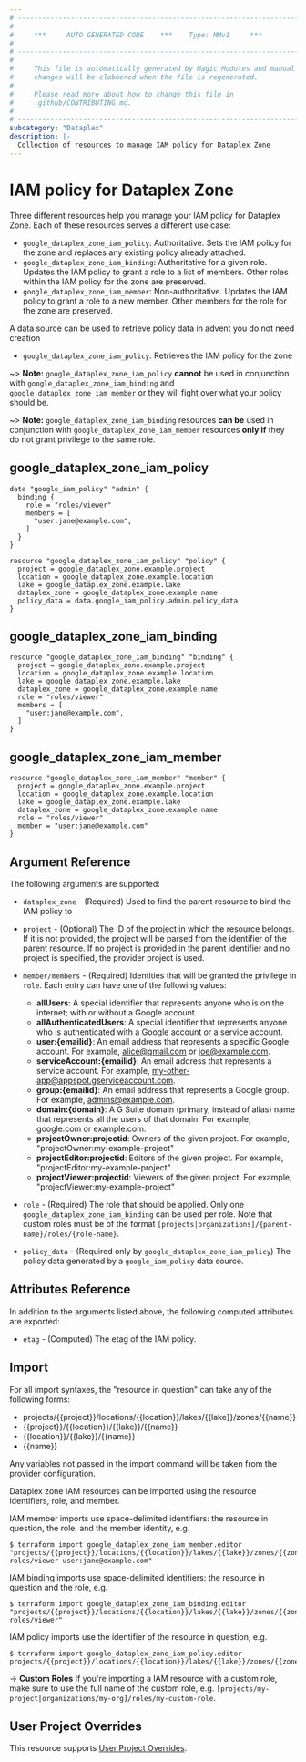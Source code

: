 ```yaml
---
# ----------------------------------------------------------------------------
#
#     ***     AUTO GENERATED CODE    ***    Type: MMv1     ***
#
# ----------------------------------------------------------------------------
#
#     This file is automatically generated by Magic Modules and manual
#     changes will be clobbered when the file is regenerated.
#
#     Please read more about how to change this file in
#     .github/CONTRIBUTING.md.
#
# ----------------------------------------------------------------------------
subcategory: "Dataplex"
description: |-
  Collection of resources to manage IAM policy for Dataplex Zone
---
```


# IAM policy for Dataplex Zone
Three different resources help you manage your IAM policy for Dataplex Zone. Each of these resources serves a different use case:

* `google_dataplex_zone_iam_policy`: Authoritative. Sets the IAM policy for the zone and replaces any existing policy already attached.
* `google_dataplex_zone_iam_binding`: Authoritative for a given role. Updates the IAM policy to grant a role to a list of members. Other roles within the IAM policy for the zone are preserved.
* `google_dataplex_zone_iam_member`: Non-authoritative. Updates the IAM policy to grant a role to a new member. Other members for the role for the zone are preserved.

A data source can be used to retrieve policy data in advent you do not need creation

* `google_dataplex_zone_iam_policy`: Retrieves the IAM policy for the zone

~> **Note:** `google_dataplex_zone_iam_policy` **cannot** be used in conjunction with `google_dataplex_zone_iam_binding` and `google_dataplex_zone_iam_member` or they will fight over what your policy should be.

~> **Note:** `google_dataplex_zone_iam_binding` resources **can be** used in conjunction with `google_dataplex_zone_iam_member` resources **only if** they do not grant privilege to the same role.



## google_dataplex_zone_iam_policy

```hcl
data "google_iam_policy" "admin" {
  binding {
    role = "roles/viewer"
    members = [
      "user:jane@example.com",
    ]
  }
}

resource "google_dataplex_zone_iam_policy" "policy" {
  project = google_dataplex_zone.example.project
  location = google_dataplex_zone.example.location
  lake = google_dataplex_zone.example.lake
  dataplex_zone = google_dataplex_zone.example.name
  policy_data = data.google_iam_policy.admin.policy_data
}
```

## google_dataplex_zone_iam_binding

```hcl
resource "google_dataplex_zone_iam_binding" "binding" {
  project = google_dataplex_zone.example.project
  location = google_dataplex_zone.example.location
  lake = google_dataplex_zone.example.lake
  dataplex_zone = google_dataplex_zone.example.name
  role = "roles/viewer"
  members = [
    "user:jane@example.com",
  ]
}
```

## google_dataplex_zone_iam_member

```hcl
resource "google_dataplex_zone_iam_member" "member" {
  project = google_dataplex_zone.example.project
  location = google_dataplex_zone.example.location
  lake = google_dataplex_zone.example.lake
  dataplex_zone = google_dataplex_zone.example.name
  role = "roles/viewer"
  member = "user:jane@example.com"
}
```


## Argument Reference

The following arguments are supported:

* `dataplex_zone` - (Required) Used to find the parent resource to bind the IAM policy to

* `project` - (Optional) The ID of the project in which the resource belongs.
    If it is not provided, the project will be parsed from the identifier of the parent resource. If no project is provided in the parent identifier and no project is specified, the provider project is used.

* `member/members` - (Required) Identities that will be granted the privilege in `role`.
  Each entry can have one of the following values:
  * **allUsers**: A special identifier that represents anyone who is on the internet; with or without a Google account.
  * **allAuthenticatedUsers**: A special identifier that represents anyone who is authenticated with a Google account or a service account.
  * **user:{emailid}**: An email address that represents a specific Google account. For example, alice@gmail.com or joe@example.com.
  * **serviceAccount:{emailid}**: An email address that represents a service account. For example, my-other-app@appspot.gserviceaccount.com.
  * **group:{emailid}**: An email address that represents a Google group. For example, admins@example.com.
  * **domain:{domain}**: A G Suite domain (primary, instead of alias) name that represents all the users of that domain. For example, google.com or example.com.
  * **projectOwner:projectid**: Owners of the given project. For example, "projectOwner:my-example-project"
  * **projectEditor:projectid**: Editors of the given project. For example, "projectEditor:my-example-project"
  * **projectViewer:projectid**: Viewers of the given project. For example, "projectViewer:my-example-project"

* `role` - (Required) The role that should be applied. Only one
    `google_dataplex_zone_iam_binding` can be used per role. Note that custom roles must be of the format
    `[projects|organizations]/{parent-name}/roles/{role-name}`.

* `policy_data` - (Required only by `google_dataplex_zone_iam_policy`) The policy data generated by
  a `google_iam_policy` data source.

## Attributes Reference

In addition to the arguments listed above, the following computed attributes are
exported:

* `etag` - (Computed) The etag of the IAM policy.

## Import

For all import syntaxes, the "resource in question" can take any of the following forms:

* projects/{{project}}/locations/{{location}}/lakes/{{lake}}/zones/{{name}}
* {{project}}/{{location}}/{{lake}}/{{name}}
* {{location}}/{{lake}}/{{name}}
* {{name}}

Any variables not passed in the import command will be taken from the provider configuration.

Dataplex zone IAM resources can be imported using the resource identifiers, role, and member.

IAM member imports use space-delimited identifiers: the resource in question, the role, and the member identity, e.g.
```
$ terraform import google_dataplex_zone_iam_member.editor "projects/{{project}}/locations/{{location}}/lakes/{{lake}}/zones/{{zone}} roles/viewer user:jane@example.com"
```

IAM binding imports use space-delimited identifiers: the resource in question and the role, e.g.
```
$ terraform import google_dataplex_zone_iam_binding.editor "projects/{{project}}/locations/{{location}}/lakes/{{lake}}/zones/{{zone}} roles/viewer"
```

IAM policy imports use the identifier of the resource in question, e.g.
```
$ terraform import google_dataplex_zone_iam_policy.editor projects/{{project}}/locations/{{location}}/lakes/{{lake}}/zones/{{zone}}
```

-> **Custom Roles** If you're importing a IAM resource with a custom role, make sure to use the
 full name of the custom role, e.g. `[projects/my-project|organizations/my-org]/roles/my-custom-role`.

## User Project Overrides

This resource supports [User Project Overrides](https://registry.terraform.io/providers/hashicorp/google/latest/docs/guides/provider_reference#user_project_override).
